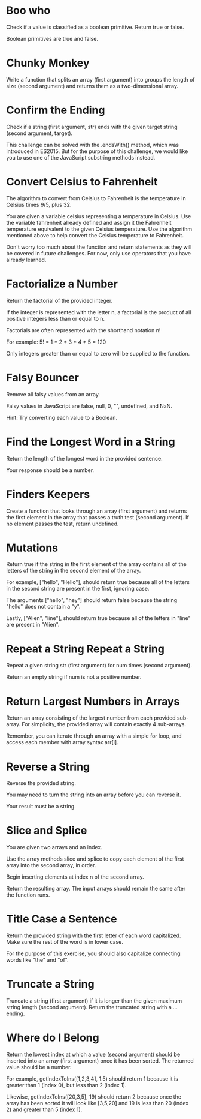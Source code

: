 # Boo who

Check if a value is classified as a boolean primitive. Return true or false.

Boolean primitives are true and false.



# Chunky Monkey

Write a function that splits an array (first argument) into groups the length of size (second argument) and returns them as a two-dimensional array.



# Confirm the Ending

Check if a string (first argument, str) ends with the given target string (second argument, target).

This challenge can be solved with the .endsWith() method, which was introduced in ES2015. But for the purpose of this challenge, we would like you to use one of the JavaScript substring methods instead.



# Convert Celsius to Fahrenheit

The algorithm to convert from Celsius to Fahrenheit is the temperature in Celsius times 9/5, plus 32.

You are given a variable celsius representing a temperature in Celsius. Use the variable fahrenheit already defined and assign it the Fahrenheit temperature equivalent to the given Celsius temperature. Use the algorithm mentioned above to help convert the Celsius temperature to Fahrenheit.

Don't worry too much about the function and return statements as they will be covered in future challenges. For now, only use operators that you have already learned.



# Factorialize a Number

Return the factorial of the provided integer.

If the integer is represented with the letter n, a factorial is the product of all positive integers less than or equal to n.

Factorials are often represented with the shorthand notation n!

For example: 5! = 1 * 2 * 3 * 4 * 5 = 120

Only integers greater than or equal to zero will be supplied to the function.



# Falsy Bouncer

Remove all falsy values from an array.

Falsy values in JavaScript are false, null, 0, "", undefined, and NaN.

Hint: Try converting each value to a Boolean.



# Find the Longest Word in a String

Return the length of the longest word in the provided sentence.

Your response should be a number.



# Finders Keepers

Create a function that looks through an array (first argument) and returns the first element in the array that passes a truth test (second argument). If no element passes the test, return undefined.



# Mutations

Return true if the string in the first element of the array contains all of the letters of the string in the second element of the array.

For example, ["hello", "Hello"], should return true because all of the letters in the second string are present in the first, ignoring case.

The arguments ["hello", "hey"] should return false because the string "hello" does not contain a "y".

Lastly, ["Alien", "line"], should return true because all of the letters in "line" are present in "Alien".



# Repeat a String Repeat a String

Repeat a given string str (first argument) for num times (second argument).

Return an empty string if num is not a positive number.



# Return Largest Numbers in Arrays

Return an array consisting of the largest number from each provided sub-array. For simplicity, the provided array will contain exactly 4 sub-arrays.

Remember, you can iterate through an array with a simple for loop, and access each member with array syntax arr[i].



# Reverse a String

Reverse the provided string.

You may need to turn the string into an array before you can reverse it.

Your result must be a string.



# Slice and Splice

You are given two arrays and an index.

Use the array methods slice and splice to copy each element of the first array into the second array, in order.

Begin inserting elements at index n of the second array.

Return the resulting array. The input arrays should remain the same after the function runs.



# Title Case a Sentence

Return the provided string with the first letter of each word capitalized. Make sure the rest of the word is in lower case.

For the purpose of this exercise, you should also capitalize connecting words like "the" and "of".



# Truncate a String

Truncate a string (first argument) if it is longer than the given maximum string length (second argument). Return the truncated string with a ... ending.



# Where do I Belong

Return the lowest index at which a value (second argument) should be inserted into an array (first argument) once it has been sorted. The returned value should be a number.

For example, getIndexToIns([1,2,3,4], 1.5) should return 1 because it is greater than 1 (index 0), but less than 2 (index 1).

Likewise, getIndexToIns([20,3,5], 19) should return 2 because once the array has been sorted it will look like [3,5,20] and 19 is less than 20 (index 2) and greater than 5 (index 1).
